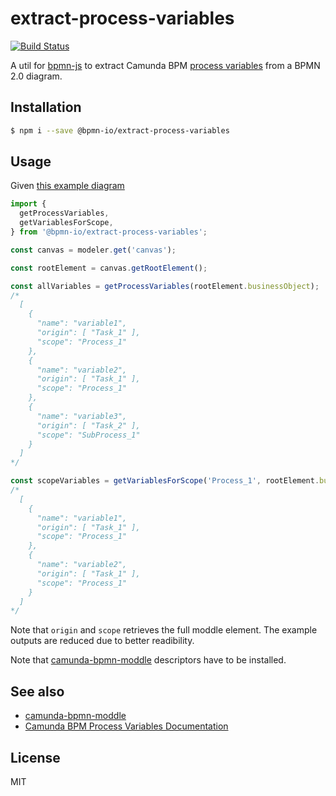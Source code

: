 # extract-process-variables

[![Build Status](https://travis-ci.com/bpmn-io/extract-process-variables.svg?branch=master)](https://travis-ci.com/bpmn-io/extract-process-variables)

A util for [bpmn-js](https://github.com/bpmn-io/bpmn-js) to extract Camunda BPM [process variables](https://docs.camunda.org/manual/latest/user-guide/process-engine/variables/) from a BPMN 2.0 diagram.

## Installation 

```sh
$ npm i --save @bpmn-io/extract-process-variables
```

## Usage

Given [this example diagram](./test/fixtures/sub-process-own-scope.bpmn)

```js
import {
  getProcessVariables,
  getVariablesForScope,
} from '@bpmn-io/extract-process-variables';

const canvas = modeler.get('canvas');

const rootElement = canvas.getRootElement();

const allVariables = getProcessVariables(rootElement.businessObject);
/* 
  [
    {
      "name": "variable1",
      "origin": [ "Task_1" ],
      "scope": "Process_1"
    },
    {
      "name": "variable2",
      "origin": [ "Task_1" ],
      "scope": "Process_1"
    },
    {
      "name": "variable3",
      "origin": [ "Task_2" ],
      "scope": "SubProcess_1"
    }
  ]
*/

const scopeVariables = getVariablesForScope('Process_1', rootElement.businessObject);
/* 
  [
    {
      "name": "variable1",
      "origin": [ "Task_1" ],
      "scope": "Process_1"
    },
    {
      "name": "variable2",
      "origin": [ "Task_1" ],
      "scope": "Process_1"
    }
  ]
*/
```

Note that `origin` and `scope` retrieves the full moddle element. The example outputs are reduced due to better readibility.

Note that [camunda-bpmn-moddle](https://github.com/camunda/camunda-bpmn-moddle) descriptors have to be installed.

## See also

* [camunda-bpmn-moddle](https://github.com/camunda/camunda-bpmn-moddle)
* [Camunda BPM Process Variables Documentation](https://docs.camunda.org/manual/latest/user-guide/process-engine/variables/)

## License

MIT
